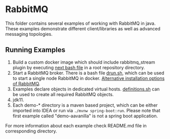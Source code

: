 # RabbitMQ

This folder contains several examples of working with RabbitMQ in java.
These examples demonstrate different client/libraries as well as advanced messaging topologies.

## Running Examples

1. Build a custom docker image which should include rabbitmq_stream plugin by executing [next bash file](./dbuild.sh) in a root repository directory.
2. Start a RabbitMQ broker. There is a bash file [drun.sh](./drun.sh), which can be used to start a single node RabbitMQ in docker. [Alternative installation options of RabbitMQ](https://www.rabbitmq.com/download.html). 
3. Examples declare objects in dedicated virtual hosts. [definitions.sh](./definitions.sh) can be used to create all required RabbitMQ objects.
4. jdk11.
5. Each demo-* directory is a maven based project, which can be either imported into IDEA or run via `./mvnw spring-boot:run`. Please note that first example called "demo-aavanilla" is not a spring boot application.

For more information about each example check README.md file in corresponding directory.

